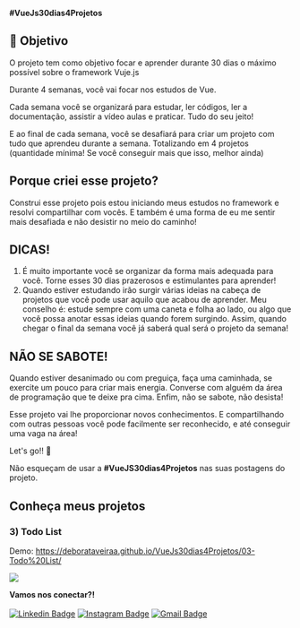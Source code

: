 **#VueJs30dias4Projetos**

## 🎯 Objetivo

O projeto tem como objetivo focar e aprender durante 30 dias o máximo possível sobre o framework Vuje.js

Durante 4 semanas, você vai focar nos estudos de Vue.

Cada semana você se organizará para estudar, ler códigos, ler a documentação, assistir a vídeo aulas e praticar. Tudo do seu jeito!

E ao final de cada semana, você se desafiará para criar um projeto com tudo que aprendeu durante a semana. Totalizando em 4 projetos (quantidade mínima! Se você conseguir mais que isso, melhor ainda)


## Porque criei esse projeto?
Construi esse projeto pois estou iniciando meus estudos no framework e resolvi compartilhar com vocês. E também é uma forma de eu me sentir mais desafiada e não desistir no meio do caminho!


## DICAS!

1. É muito importante você se organizar da forma mais adequada para você. Torne esses 30 dias prazerosos e estimulantes para aprender!
2. Quando estiver estudando irão surgir várias ideias na cabeça de projetos que você pode usar aquilo que acabou de aprender. Meu conselho é: estude sempre com uma caneta e folha ao lado, ou algo que você possa anotar essas ideias quando forem surgindo. Assim, quando chegar o final da semana você já saberá qual será o projeto da semana!<br>


## NÃO SE SABOTE!
Quando estiver desanimado ou com preguiça, faça uma caminhada, se exercite um pouco para criar mais energia. Converse com alguém da área de programação que te deixe pra cima. Enfim, não se sabote, não desista!

Esse projeto vai lhe proporcionar novos conhecimentos. E compartilhando com outras pessoas você pode facilmente ser reconhecido, e até conseguir uma vaga na área!

Let's go!! 🚀

Não esqueçam de usar a **#VueJS30dias4Projetos** nas suas postagens do projeto.

## Conheça meus projetos
### 3) Todo List
Demo: https://deborataveiraa.github.io/VueJs30dias4Projetos/03-Todo%20List/
<p><img src="images/todo-list.gif"></p>


**Vamos nos conectar?!** <br><br>
[![Linkedin Badge](https://img.shields.io/badge/-Débora%20Taveira-blue?style=flat-square&logo=Linkedin&logoColor=white&link=https://www.linkedin.com/in/débora-taveira/)](https://www.linkedin.com/in/débora-taveira/) [![Instagram Badge](https://img.shields.io/badge/-Débora%20Taveira-df3264?style=flat-square&logo=Instagram&logoColor=white&link=https://www.instagram.com/deborataveiracode/)](https://www.instagram.com/deborataveiracode/) [![Gmail Badge](https://img.shields.io/badge/-deborataveirapvh@gmail.com-red?style=flat-square&logo=Gmail&logoColor=white&link=mailto:deborataveirapvh@gmail.com)](mailto:deborataveirapvh@gmail.com) 
